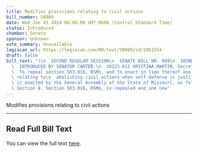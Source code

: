 ```yaml
---
title: Modifies provisions relating to civil actions
bill_number: SB989
date: Wed Jan 03 2024 00:00:00 GMT-0600 (Central Standard Time)
status: Introduced
chamber: Senate
sponsor: Unknown
vote_summary: Unavailable
legiscan_url: https://legiscan.com/MO/text/SB989/id/2861554
draft: false
bill_text: "|\n  SECOND REGULAR SESSION\n  SENATE BILL NO. 989\n  102ND GENERA L ASSEMBLY\n\
  \  INTRODUCED BY SENATOR CARTER.\n  2822S.01I KRISTINA MARTIN, Secretary\n  AN ACT\n\
  \  To repeal section 563.016, RSMo, and to enact in lieu thereof one new section\
  \ relating to\n  abolishing civil actions when self-defense is justified.\n  Be\
  \ it enacted by the General Assembly of the State of Missouri, as follows:\n  1\
  \ Section A. Section 563.016, RSMo, is repealed and one new"
---
```

Modifies provisions relating to civil actions

---

## Read Full Bill Text

You can view the full text [here](https://legiscan.com/MO/text/SB989/id/2861554).
